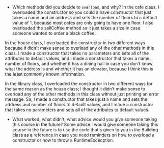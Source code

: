 - Which methods did you decide to `overload`, and why? 
In the cafe class, I overloaded the constructor so you could a have constructor that just takes a name and an address and sets the number of floors to a default value of 1, because most cafes are only going to have one floor. I also overloaded the sellCoffee method so it just takes a size in case someone wanted to order a black coffee.

In the house class, I overloaded the constructor in two different ways because it didn't make sense to overload any of the other methods in this class. I made a constructor that takes no parameters and sets all of the attributes to default values, and I made a constructor that takes a name, number of floors, and whether it has a dining hall in case you don't know what the address is and whether it has an elevator, because I think this is the least commonly known information.

In the library class, I overloaded the constructor in two different ways for the same reason as the house class; I thought it didn't make sense to overload any of the other methods in this class without just printing an error message. So, I made a constructor that takes just a name and sets the address and number of floors to default values, and I made a constructor that takes no parameters and sets all of the attributes to default values.

- What worked, what didn't, what advice would you give someone taking this course in the future?
Some advice I would give someone taking this course in the future is to use the code that's given to you in the Building class as a reference in case you need reminders on how to overload a constructor or how to throw a RuntimeExcecption.